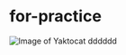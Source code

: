 # for-practice
![Image of Yaktocat](https://i.pinimg.com/originals/87/af/ef/87afef76100d0b704ca5b6039468a736.jpg)
dddddd